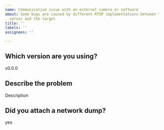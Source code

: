 ```yaml
---
name: Communication issue with an external camera or software
about: Some bugs are caused by different RTSP implementations between the
  server and the target
title: ''
labels: ''
assignees: ''

---
```


<!--
The most helpful content you can provide to fix a communication issue between rtsp-simple-server and an external hardware or software, is a network dump of the data exchanged between the server and the target, that can be generated in this way:
1) Download wireshark (https://www.wireshark.org/)
2) Start capturing on the interface used for exchanging RTSP (if the server and the target software are both installed in your pc, the interface is probably "loopback", otherwise it's the one of your network card)
3) Start the server and replicate the issue
4) Stop capturing, save the result in .pcap format
5) Attach
-->

## Which version are you using?

v0.0.0

## Describe the problem

Description

## Did you attach a network dump?

yes
